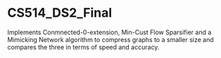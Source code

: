 # CS514_DS2_Final
Implements Conmnected-0-extension, Min-Cust Flow Sparsifier and a Mimicking Network algorithm to compress graphs to a smaller size and compares the three in terms of speed and accuracy.
